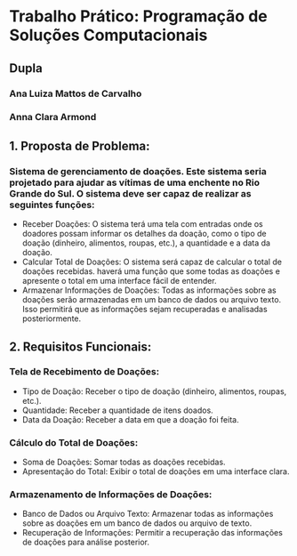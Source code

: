 # Trabalho Prático: Programação de Soluções Computacionais  

## Dupla  
### Ana Luiza Mattos de Carvalho  
### Anna Clara Armond

## 1. Proposta de Problema:
### Sistema de gerenciamento de doações. Este sistema seria projetado para **ajudar as vítimas de uma enchente** no Rio Grande do Sul. O sistema deve ser capaz de realizar as seguintes funções:  
- Receber Doações: O sistema terá uma tela com entradas onde os doadores possam informar os detalhes da doação, como o tipo de doação (dinheiro, alimentos, roupas, etc.), a quantidade e a data da doação.  
- Calcular Total de Doações: O sistema será capaz de calcular o total de doações recebidas. haverá uma função que some todas as doações e apresente o total em uma interface fácil de entender.  
- Armazenar Informações de Doações: Todas as informações sobre as doações serão armazenadas em um banco de dados ou arquivo texto. Isso permitirá que as informações sejam recuperadas e analisadas posteriormente.

## 2. Requisitos Funcionais:
### Tela de Recebimento de Doações:  
- Tipo de Doação: Receber o tipo de doação (dinheiro, alimentos, roupas, etc.).  
- Quantidade: Receber a quantidade de itens doados.  
- Data da Doação: Receber a data em que a doação foi feita.  
### Cálculo do Total de Doações:  
- Soma de Doações: Somar todas as doações recebidas.  
- Apresentação do Total: Exibir o total de doações em uma interface clara.  
### Armazenamento de Informações de Doações:  
- Banco de Dados ou Arquivo Texto: Armazenar todas as informações sobre as doações em um banco de dados ou arquivo de texto.  
- Recuperação de Informações: Permitir a recuperação das informações de doações para análise posterior.  
